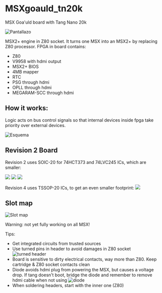 # MSXgoauld_tn20k
MSX Goa'uld board with Tang Nano 20k

![Pantallazo](/pantallazo.jpg)

MSX2+ engine in Z80 socket. It turns one MSX into an MSX2+ by replacing Z80 processor. FPGA in board contains: 
* Z80
* V9958 with hdmi output
* MSX2+ BIOS
* 4MB mapper
* RTC
* PSG through hdmi
* OPLL through hdmi
* MEGARAM-SCC through hdmi

## How it works:
Logic acts on bus control signals so that internal devices inside fpga take priority over external devices. 

![Esquema](/esquema.png)

## Revision 2 Board

Revision 2 uses SOIC-20 for 74HCT373 and 74LVC245 ICs, which are smaller:

![](/kicad/v2/v2_real.jpg)
![](/kicad/v2/V2_FRONT.png)
![](/kicad/v2/V2_BACK.png)

Revision 4 uses TSSOP-20 ICs, to get an even smaller footprint:
![](/kicad/v4/image/IMG_20240824_114309792.jpg)

## Slot map

![Slot map](/mapa_slots.png)

Warning: not yet fully working on all MSX!

Tips:
* Get integrated circuits from trusted sources
* Use turned pins in header to avoid damages in Z80 socket
![turned header](/torneados.jpg)
* Board is sensitive to dirty electrical contacts, way more than Z80. Keep cartridge & Z80 socket contacts clean
* Diode avoids hdmi plug from powering the MSX, but causes a voltage drop. If tang doesn't boot, bridge the diode and remember to remove hdmi cable when not using
![diode](/diodo.jpg)
* When soldering headers, start with the inner one (Z80)